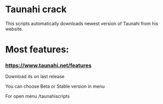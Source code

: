 # Taunahi crack
This scripts automatically downloads newest version of Taunahi from his website.
# Most features:
### https://www.taunahi.net/features

Download its on last release

You can choose Beta or Stable version in menu


For open menu /taunahiscripts
